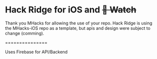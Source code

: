 Hack Ridge for iOS and ~~ Watch~~
==============

Thank you MHacks for allowing the use of your repo. Hack Ridge is using the MHacks-iOS repo as a template, but apis and design were subject to change (comming).

===============

Uses Firebase for API/Backend
